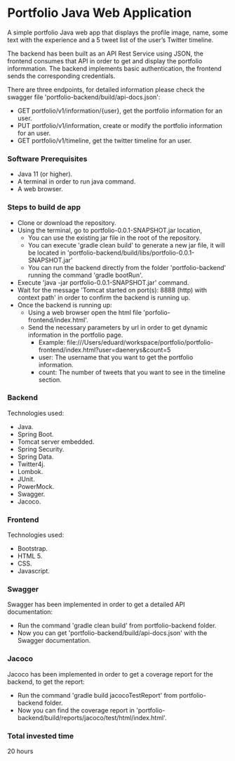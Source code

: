 # Portfolio Java Web Application
A simple portfolio Java web app that displays the profile image, name, some text with the experience and a 5 tweet list of the user’s Twitter timeline.

The backend has been built as an API Rest Service using JSON, the frontend consumes that API in order to get and display the portfolio informmation. The backend implements basic authentication, the frontend sends the corresponding credentials. 

There are three endpoints, for detailed information please check the swagger file 'portfolio-backend/build/api-docs.json':
* GET portfolio/v1/information/{user}, get the portfolio information for an user.
* PUT portfolio/v1/information, create or modify the portfolio information for an user.
* GET portfolio/v1/timeline, get the twitter timeline for an user.

### Software Prerequisites
* Java 11 (or higher).
* A terminal in order to run java command.
* A web browser.

### Steps to build de app
* Clone or download the repository. 
* Using the terminal, go to portfolio-0.0.1-SNAPSHOT.jar location, 
    * You can use the existing jar file in the root of the repository.
    * You can execute 'gradle clean build' to generate a new jar file, it will be located in 'portfolio-backend/build/libs/portfolio-0.0.1-SNAPSHOT.jar'
    * You can run the backend directly from the folder 'portfolio-backend' running the command 'gradle bootRun'.
* Execute 'java -jar portfolio-0.0.1-SNAPSHOT.jar' command. 
* Wait for the message 'Tomcat started on port(s): 8888 (http) with context path' in order to confirm the backend is running up.
* Once the backend is running up:
    * Using a web browser open the html file 'porfolio-frontend/index.html'.
    * Send the necessary parameters by url in order to get dynamic information in the portfolio page.
        * Example: file:///Users/eduard/workspace/portfolio/portfolio-frontend/index.html?user=daenerys&count=5
        * user: The username that you want to get the portfolio information.
        * count: The number of tweets that you want to see in the timeline section. 

### Backend
Technologies used:
* Java.
* Spring Boot.
* Tomcat server embedded.
* Spring Security.
* Spring Data.
* Twitter4j.
* Lombok.
* JUnit.
* PowerMock.
* Swagger.
* Jacoco.

### Frontend
Technologies used:
* Bootstrap.
* HTML 5.
* CSS.
* Javascript.

### Swagger
Swagger has been implemented in order to get a detailed API documentation: 
* Run the command 'gradle clean build' from portfolio-backend folder.
* Now you can get 'portfolio-backend/build/api-docs.json' with the Swagger documentation.  

### Jacoco
Jacoco has been implemented in order to get a coverage report for the backend, to get the report:
* Run the command 'gradle build jacocoTestReport' from portfolio-backend folder.
* Now you can find the coverage report in 'portfolio-backend/build/reports/jacoco/test/html/index.html'.

### Total invested time
20 hours
